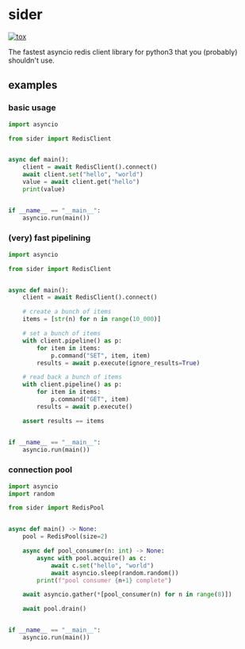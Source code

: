 # sider

[![tox](https://github.com/eirikrye/sider/actions/workflows/python_test.yml/badge.svg)](https://github.com/eirikrye/sider/actions/workflows/python_test.yml)

The fastest asyncio redis client library for python3 that you (probably) shouldn't use.

## examples

### basic usage

```python
import asyncio

from sider import RedisClient


async def main():
    client = await RedisClient().connect()
    await client.set("hello", "world")
    value = await client.get("hello")
    print(value)


if __name__ == "__main__":
    asyncio.run(main())
```

### (very) fast pipelining

```python
import asyncio

from sider import RedisClient


async def main():
    client = await RedisClient().connect()

    # create a bunch of items
    items = [str(n) for n in range(10_000)]

    # set a bunch of items
    with client.pipeline() as p:
        for item in items:
            p.command("SET", item, item)
        results = await p.execute(ignore_results=True)

    # read back a bunch of items
    with client.pipeline() as p:
        for item in items:
            p.command("GET", item)
        results = await p.execute()

    assert results == items


if __name__ == "__main__":
    asyncio.run(main())
```

### connection pool

```python
import asyncio
import random

from sider import RedisPool


async def main() -> None:
    pool = RedisPool(size=2)

    async def pool_consumer(n: int) -> None:
        async with pool.acquire() as c:
            await c.set("hello", "world")
            await asyncio.sleep(random.random())
        print(f"pool consumer {n+1} complete")

    await asyncio.gather(*[pool_consumer(n) for n in range(8)])

    await pool.drain()


if __name__ == "__main__":
    asyncio.run(main())
```
